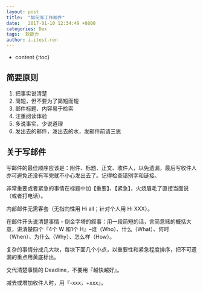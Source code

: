 ```yaml
---
layout: post
title:  "如何写工作邮件"
date:   2017-01-10 12:34:49 +0800
categories: Dex
tags:  软能力
author: i.itest.ren
---
```


* content
{:toc}






## 简要原则 ##

1. 把事实说清楚
1. 简短，但不要为了简短而短
1. 邮件标题、内容易于检索
1. 注重阅读体验
1. 多说事实，少说道理
1. 发出去的邮件，泼出去的水，发邮件前请三思

## 关于写邮件 ##

写邮件的最佳顺序应该是：附件、标题、正文、收件人，以免遗漏，最后写收件人亦可避免还没有写完就不小心发出去了。记得检查错别字和链接。

非常重要或者紧急的事情在标题中加【重要】、【紧急】，火烧眉毛了直接当面说（或者打电话）。

内部邮件无需客套（无指向性用 Hi all；针对个人用 Hi XXX）。

在邮件开头说清楚事情 - 倒金字塔的叙事：用一段简短的话，言简意赅的概括大意，讲清楚四个『4个 W 和1个 H』–谁（Who）、什么（What）、何时（When）、为什么（Why）、怎么样（How）。

复杂的事情分成几大块，每块下面几个小点，以重要性和紧急程度排序，把不可遗漏的重点用黄底标出。

交代清楚事情的 Deadline，不要用『越快越好』。

减去或增加收件人时，用『-xxx，+xxx』。
